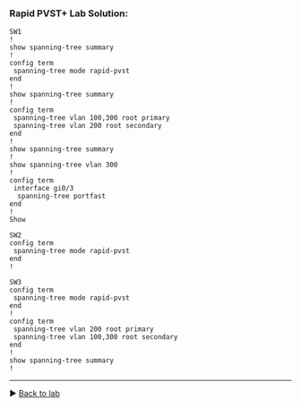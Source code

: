 ### Rapid PVST+ Lab Solution:

```
SW1
!
show spanning-tree summary
!
config term
 spanning-tree mode rapid-pvst
end
!
show spanning-tree summary
!
config term
 spanning-tree vlan 100,300 root primary
 spanning-tree vlan 200 root secondary
end
!
show spanning-tree summary
!
show spanning-tree vlan 300
!
config term
 interface gi0/3
  spanning-tree portfast  
end
!  
Show 

SW2
config term
 spanning-tree mode rapid-pvst
end
!  

SW3
config term
 spanning-tree mode rapid-pvst
end
!
config term
 spanning-tree vlan 200 root primary
 spanning-tree vlan 100,300 root secondary
end
!
show spanning-tree summary
!
```

---

▶️ [Back to lab](https://github.com/tech-zero/ccnp-encor/blob/main/labs/Udemy/2-pvst+/README.md)
